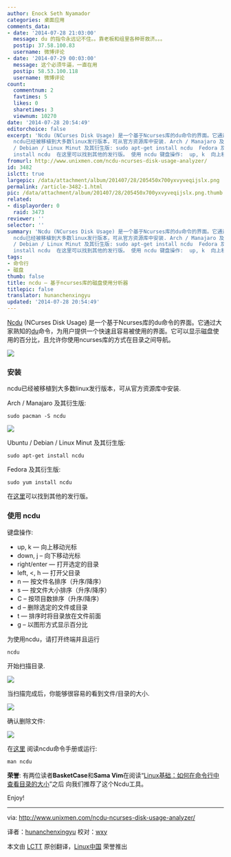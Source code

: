 ```yaml
---
author: Enock Seth Nyamador
categories: 桌面应用
comments_data:
- date: '2014-07-28 21:03:00'
  message: du 的指令永远记不住。。靠老板和组里各种哥救济。。。
  postip: 37.58.100.83
  username: 微博评论
- date: '2014-07-29 00:03:00'
  message: 这个必须牛逼，一直在用
  postip: 58.53.100.118
  username: 微博评论
count:
  commentnum: 2
  favtimes: 5
  likes: 0
  sharetimes: 3
  viewnum: 10270
date: '2014-07-28 20:54:49'
editorchoice: false
excerpt: 'Ncdu (NCurses Disk Usage) 是一个基于Ncurses库的du命令的界面。它通过大家熟知的du命令，为用户提供一个快速且容易被使用的界面。它可以显示磁盘使用的百分比，且允许你使用ncurses库的方式在目录之间导航。  安装
  ncdu已经被移植到大多数linux发行版本，可从官方资源库中安装. Arch / Manajaro 及其衍生版: sudo pacman -S ncdu   Ubuntu
  / Debian / Linux Minut 及其衍生版: sudo apt-get install ncdu  Fedora 及其衍生版: sudo yum
  install ncdu  在这里可以找到其他的发行版。 使用 ncdu 键盘操作:  up, k  向上移动光标 down, j'
fromurl: http://www.unixmen.com/ncdu-ncurses-disk-usage-analyzer/
id: 3482
islctt: true
largepic: /data/attachment/album/201407/28/205450x700yxvyveqijslx.png
permalink: /article-3482-1.html
pic: /data/attachment/album/201407/28/205450x700yxvyveqijslx.png.thumb.jpg
related:
- displayorder: 0
  raid: 3473
reviewer: ''
selector: ''
summary: 'Ncdu (NCurses Disk Usage) 是一个基于Ncurses库的du命令的界面。它通过大家熟知的du命令，为用户提供一个快速且容易被使用的界面。它可以显示磁盘使用的百分比，且允许你使用ncurses库的方式在目录之间导航。  安装
  ncdu已经被移植到大多数linux发行版本，可从官方资源库中安装. Arch / Manajaro 及其衍生版: sudo pacman -S ncdu   Ubuntu
  / Debian / Linux Minut 及其衍生版: sudo apt-get install ncdu  Fedora 及其衍生版: sudo yum
  install ncdu  在这里可以找到其他的发行版。 使用 ncdu 键盘操作:  up, k  向上移动光标 down, j'
tags:
- 命令行
- 磁盘
thumb: false
title: ncdu – 基于ncurses库的磁盘使用分析器
titlepic: false
translator: hunanchenxingyu
updated: '2014-07-28 20:54:49'
---
```


[Ncdu](http://dev.yorhel.nl/ncdu) (NCurses Disk Usage) 是一个基于Ncurses库的du命令的界面。它通过大家熟知的[du](http://www.unixmen.com/linux-basics-find-size-directory-commands/)命令，为用户提供一个快速且容易被使用的界面。它可以显示磁盘使用的百分比，且允许你使用ncurses库的方式在目录之间导航。


![](/data/attachment/album/201407/28/205450x700yxvyveqijslx.png)


### 安装


ncdu已经被移植到大多数linux发行版本，可从官方资源库中安装.


Arch / Manajaro 及其衍生版:



```
sudo pacman -S ncdu

```

![](/data/attachment/album/201407/28/205452rwwwoz0oeopp7jbm.png)


Ubuntu / Debian / Linux Minut 及其衍生版:



```
sudo apt-get install ncdu

```

Fedora 及其衍生版:



```
sudo yum install ncdu

```

在[这里](http://dev.yorhel.nl/ncdu)可以找到其他的发行版。


### 使用 ncdu


键盘操作:


* up, k — 向上移动光标
* down, j – 向下移动光标
* right/enter — 打开选定的目录
* left, <, h — 打开父目录
* n — 按文件名排序（升序/降序）
* s — 按文件大小排序（升序/降序）
* C – 按项目数排序（升序/降序）
* d – 删除选定的文件或目录
* t — 排序时将目录放在文件前面
* g – 以图形方式显示百分比


为使用ncdu，请打开终端并且运行



```
ncdu

```

开始扫描目录.


![](/data/attachment/album/201407/28/205453et20t329rklkqxkc.png)


当扫描完成后，你能够很容易的看到文件/目录的大小.


![](/data/attachment/album/201407/28/205455fwwmbzdhmhsb77xm.png)


确认删除文件:


![](/data/attachment/album/201407/28/205456jdfupuoz458w1dz5.png)


在[这里](http://dev.yorhel.nl/ncdu/man) 阅读ncdu命令手册或运行:



```
man ncdu

```

**荣誉**: 有两位读者**BasketCase**和**Sama Vim**在阅读“[Linux基础：如何在命令行中查看目录的大小](http://linux.cn/article-3473-1.html)”之后 向我们推荐了这个Ncdu工具。


Enjoy!




---


via: <http://www.unixmen.com/ncdu-ncurses-disk-usage-analyzer/>


译者：[hunanchenxingyu](https://github.com/hunanchenxingyu) 校对：[wxy](https://github.com/wxy)


本文由 [LCTT](https://github.com/LCTT/TranslateProject) 原创翻译，[Linux中国](http://linux.cn/) 荣誉推出